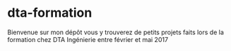 # dta-formation

Bienvenue sur mon dépôt
vous y trouverez de petits projets faits lors de la formation chez DTA Ingénierie entre février et mai 2017
